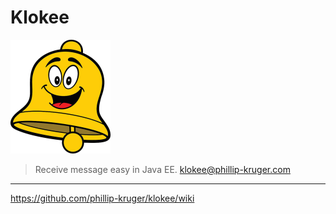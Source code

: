 # Klokee

![logo](https://raw.githubusercontent.com/phillip-kruger/klokee/master/klokee-engine/src/main/webapp/klokee/klokee.png) 

> Receive message easy in Java EE.
> klokee@phillip-kruger.com

***

https://github.com/phillip-kruger/klokee/wiki